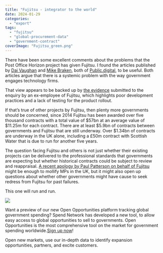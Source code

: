 ```yaml
---
title: "Fujitsu - integrator to the world"
date: 2024-01-29
categories: 
  - "export"
tags: 
  - "fujitsu"
  - "global-procurement-data"
  - "government-contract"
coverImage: "Fujitsu_green.png"
---
```


There have been some excellent comments about the problems that the Post Office Horizon project has given Fujitsu. I found the articles published by [Dai Vaughan](https://dafyddvaughan.uk/blog/2024/horizon-it-scandal-repeating-patterns/) and [Mike Braken](https://public.digital/2024/01/12/avoiding-another-horizon), both of [Public.digital](http://Public.digital), to be useful. Both articles argue that there is a systemic problem with the way government engages technology firms.

That view appears to be backed up by [the evidence](https://www.notion.so/19c5dbae115344db8bf5869107786bdd?pvs=21) submitted to the enquiry by an ex-employee of Fujitsu, which highlights poor development practices and a lack of testing for the product rollout.

If that’s true of other projects by Fujitsu, then plenty more governments should be concerned, since 2014 Fujitsu has been awarded over five thousand contracts with a total value of $57bn at an average value of $11.25m for each contract. There are at least $5.9bn of contracts between governments and Fujitsu that are still underway. Over $1.34bn of contracts are underway in the UK alone, including a £50m contract with Scottish Water that is due to run for another five years.

The question facing Fujitsu and others is not just whether their existing projects can be delivered to the professional standards that governments are expecting but whether historical contracts could be subject to review and reappraisal. [A recent apology by Paul Patterson on behalf of Fujitsu](https://www.bbc.co.uk/news/business-67993493) might be enough to mollify MPs in the UK, but it might also open up questions about whether other governments might have cause to seek redress from Fujitsu for past failures.

This one will run and run.

![](images/giphy.gif)

Want a preview of our new Open Opportunities platform tracking global government spending? Spend Network has developed a new tool, to allow easy access to global opportunities to sell to governments. Open Opportunities is the most comprehensive tool on the market for government spending worldwide.[Sign up now](https://www.openopportunities.co/early-access/)!

Open new markets, use our in-depth data to identify expansion opportunities, partners, and excite customers.
